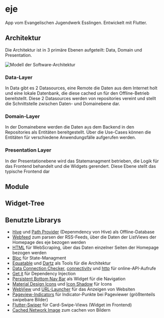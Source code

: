 # eje
App vom Evangelischen Jugendwerk Esslingen. Entwickelt mit Flutter.

## Architektur
Die Architektur ist in 3 primäre Ebenen aufgeteilt: Data, Domain und Presentation. 

![Modell der Software-Architektur](https://external-content.duckduckgo.com/iu/?u=https%3A%2F%2Fi0.wp.com%2Fresocoder.com%2Fwp-content%2Fuploads%2F2019%2F08%2FClean-Architecture-Flutter-Diagram.png%3Fresize%3D556%252C707%26ssl%3D1&f=1&nofb=1)

### Data-Layer
In Data gibt es 2 Datasources, eine Remote die Daten aus dem Internet holt und eine lokale Datenbank, die diese cached un für den Offline-Betrieb bereitstellt. Diese 2 Datasources werden von repositories vereint und stellt die Schnittstelle zwischen Daten- und Domainebene dar. 


### Domain-Layer
In der Domainebene werden die Daten aus dem Backend in den Repositories als Entitäten bereitgestellt. Über die Use-Cases können die Entitäten für verschiedene Anwendungsfälle aufgerufen werden.

### Presentation Layer
In der Presentationebene wird das Statemanagment betrieben, die Logik für das Frontend behandelt und die Widgets gerendert. Diese Ebene stellt das typische Frontend dar


## Module

## Widget-Tree

## Benutzte Librarys
- [Hive](https://github.com/hivedb/hive) und [Path Provider](https://github.com/flutter/plugins) (Depenmdency von Hive) als Offline-Database
- [Webfeed](https://github.com/witochandra/webfeed) zum parsen der RSS-Feeds, über die Daten der ListViews der Homepage des eje bezogen werden
- [HTML](https://github.com/dart-lang/html) für WebScraping, über das Daten einzelner Seiten der Homepage bezogen werden
- [Bloc](https://github.com/felangel/bloc/tree/master/packages/bloc) für State-Managment
- [Equatable](https://github.com/felangel/equatable) und [Dartz](https://github.com/spebbe/dartz) als Tools für die Architektur
- [Data Connection Checker](https://github.com/komapeb/data_connection_checker), [connectivity](https://github.com/flutter/plugins) und [http](https://github.com/dart-lang/http) für online-API-Aufrufe
- [Get it](https://github.com/fluttercommunity/get_it) für Dependency Injection
- [Persistent Bottom Nav Bar](https://github.com/BilalShahid13/PersistentBottomNavBar) als Widget für die Navigation
- [Material Design Icons](https://github.com/ziofat/material_design_icons_flutter) und [Icon Shadow](https://github.com/mehrtarh/flutter_icon_shadow) für Icons
- [WebView](https://github.com/flutter/plugins) und [URL-Launcher](https://github.com/flutter/plugins) für das Anzeigen von Websiten
- [Pageview-Indicators](https://github.com/figengungor/page_view_indicators) für Indicator-Punkte bei Pageviewer (größtenteils swipebare Bilder)
- [Flutter-Swiper](https://github.com/best-flutter/flutter_swiper) für Card-Swipe-Views (Widget im Frontend)
- [Cached Network Image](https://github.com/Baseflow/flutter_cached_network_image) zum cachen von Bildern
